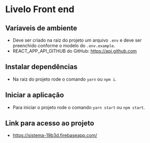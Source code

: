 # Livelo Front end

## Varíaveis de ambiente

- Deve ser criado na raiz do projeto um arquivo `.env` e deve ser preenchido conforme o modelo do `.env.example`.
- REACT_APP_API_GITHUB do GitHub: https://api.github.com

## Instalar dependências

- Na raiz do projeto rode o comando `yarn` ou `npm i`.

## Iniciar a aplicação

- Para iniciar o projeto rode o comando `yarn start` ou `npm start`.

## Link para acesso ao projeto

- https://sistema-19b3d.firebaseapp.com/
